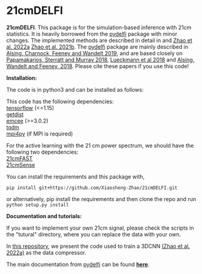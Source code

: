 # 21cmDELFI

**21cmDELFI**. This package is for the simulation-based inference with 21cm statistics. It is heavily borrowed from the [pydelfi](https://github.com/justinalsing/pydelfi) package with minor changes. The implemented methods are described in detail in and  [Zhao et al. 2022a](https://arxiv.org/abs/2105.03344) [Zhao et al. 2021b](https://arxiv.com/). The [pydelfi](https://github.com/justinalsing/pydelfi) package are mainly described in [Alsing, Charnock, Feeney and Wandelt 2019](https://arxiv.org/abs/1903.00007), and are based closely on [Papamakarios, Sterratt and Murray 2018](https://arxiv.org/pdf/1805.07226.pdf), [Lueckmann et al 2018](https://arxiv.org/abs/1805.09294) and [Alsing, Wandelt and Feeney, 2018](https://academic.oup.com/mnras/article-abstract/477/3/2874/4956055?redirectedFrom=fulltext). Please cite these papers if you use this code!

**Installation:**

The code is in python3 and can be installed as follows:<br>

This code  has the following dependencies:<br>
[tensorflow](https://www.tensorflow.org) (<=1.15) <br> 
[getdist](http://getdist.readthedocs.io/en/latest/)<br>
[emcee](http://dfm.io/emcee/current/) (>=3.0.2)<br>
[tqdm](https://github.com/tqdm/tqdm)<br>
[mpi4py](https://mpi4py.readthedocs.io/en/stable/) (if MPI is required)<br>

For the active learning with the 21 cm power spectrum, we should have the following two dependencies:<br>
[21cmFAST](https://github.com/andreimesinger/21cmFAST) <br>
[21cmSense](https://github.com/steven-murray/21cmSense) <br>

You can install the requirements and this package with,
```
pip install git+https://github.com/Xiaosheng-Zhao/21cmDELFI.git
```
or alternatively, pip install the requirements and then clone the repo and run `python setup.py install`


**Documentation and tutorials:** 

If you want to implement your own 21cm signal, please check the scripts in the "tutural" directory, where you can replace the data with your own.<br> 

In [this repository](https://github.com/Xiaosheng-Zhao/DELFI-3DCNN), we present the code used to train a 3DCNN [(Zhao et al. 2022a)](https://arxiv.org/abs/2105.03344) as the data compressor.

The main documentation from [pydelfi](https://github.com/justinalsing/pydelfi) can be found **[here](https://pydelfi.readthedocs.io/en/latest/)**.


